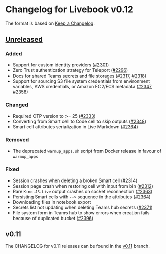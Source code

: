 # Changelog for Livebook v0.12

The format is based on [Keep a Changelog](https://keepachangelog.com/en/1.0.0/).

## [Unreleased](https://github.com/livebook-dev/livebook/tree/main)

### Added

* Support for custom identity providers ([#2301](https://github.com/livebook-dev/livebook/pull/2301))
* Zero Trust authentication strategy for Teleport ([#2296](https://github.com/livebook-dev/livebook/pull/2296))
* Docs for shared Teams secrets and file storages ([#2317](https://github.com/livebook-dev/livebook/pull/2317), [#2318](https://github.com/livebook-dev/livebook/pull/2318))
* Support for sourcing S3 file system credentials from environment variables, AWS credentials, or Amazon EC2/ECS metadata ([#2347](https://github.com/livebook-dev/livebook/pull/2347), [#2358](https://github.com/livebook-dev/livebook/pull/2358))

### Changed

* Required OTP version to >= 25 ([#2333](https://github.com/livebook-dev/livebook/pull/2333))
* Converting from Smart cell to Code cell to skip outputs ([#2348](https://github.com/livebook-dev/livebook/pull/2348))
* Smart cell attributes serialization in Live Markdown ([#2364](https://github.com/livebook-dev/livebook/pull/2364))

### Removed

* The deprecated `warmup_apps.sh` script from Docker release in favour of `warmup_apps`

### Fixed

* Session crashes when deleting a broken Smart cell ([#2314](https://github.com/livebook-dev/livebook/pull/2314))
* Session page crash when restoring cell with input from bin ([#2312](https://github.com/livebook-dev/livebook/pull/2312))
* Rare `Kino.JS.Live` output crashes on socket reconnection ([#2363](https://github.com/livebook-dev/livebook/pull/2363))
* Persisting Smart cells with `-->` sequence in the attributes ([#2364](https://github.com/livebook-dev/livebook/pull/2364))
* Downloading files in notebook export
* Secrets list not updating when deleting Teams hub secrets ([#2371](https://github.com/livebook-dev/livebook/pull/2371))
* File system form in Teams hub to show errors when creation fails because of duplicated bucket ([#2396](https://github.com/livebook-dev/livebook/pull/2396))

## v0.11

The CHANGELOG for v0.11 releases can be found in the [v0.11](https://github.com/livebook-dev/livebook/tree/v0.11/CHANGELOG.md) branch.
